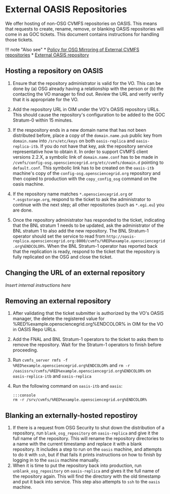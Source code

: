 External OASIS Repositories
===========================

We offer hosting of non-OSG CVMFS repositories on OASIS. This means that requests to create, rename, remove, or blanking OASIS repositories will come in as GOC tickets. This document contains instructions for handling those tickets.

!!! note "Also see"
    * [Policy for OSG Mirroring of External CVMFS repositories](https://opensciencegrid.github.io/technology/policy/external-oasis-repos/)
    * [External OASIS repository](https://opensciencegrid.github.io/docs/data/external-oasis-repos/)

Hosting a repository on OASIS
-----------------------------

1.  Ensure that the repository administrator is valid for the VO. This can be done by (a) OSG already having a
    relationship with the person or (b) the contacting the VO manager to find out.  Review the URL and verify verify
    that it is appropriate for the VO.

1.  Add the repository URL in OIM under the VO's OASIS repository URLs. This should cause the repository's configuration
    to be added to the GOC Stratum-0 within 15 minutes.

1.  If the respository ends in a new domain name that has not been distributed before, place a copy of the
    `domain.name.pub` public key from `domain.name` into `/srv/etc/keys` on both `oasis-replica` and
    `oasis-replica-itb`. If you do not have that key, ask the repository service representative how to obtain it.  In
    order to support CVMFS client versions 2.2.X, a symbolic link of `domain.name.conf` has to be made in
    `/cvmfs/config-osg.opensciencegrid.org/etc/cvmfs/domain.d` pointing to `default.conf`. This symbolic link has to be
    created on the `oasis-itb` machine's copy of the `config-osg.opensciencegrid.org` repository and then copied to
    production with the `copy_config_osg` command on the oasis machine.

1.  If the repository name matches `*.opensciencegrid.org` or `*.osgstorage.org`, respond to the ticket to ask the
    administrator to continue with the next step; all other repositories (such as `*.egi.eu`) you are done.

1.  Once the repository administrator has responded to the ticket, indicating that the BNL stratum 1 needs to be
    updated, ask the administrator of the BNL stratum 1 to also add the new repository.  The BNL Stratum-1 operator
    should set the service to read from
    `http://oasis-replica.opensciencegrid.org:8000/cvmfs/%RED%example.opensciencegrid.org%ENDCOLOR%`.  When the BNL
    Stratum-1 operator has reported back that the replication is ready, respond to the ticket that the repository is
    fully replicated on the OSG and close the ticket.

Changing the URL of an external repository
------------------------------------------

*Insert internal instructions here*

Removing an external repository
-------------------------------

1.  After validating that the ticket submitter is authorized by the VO's OASIS manager, the delete the registered value
    for %RED%example.opensciencegrid.org%ENDCOLOR% in OIM for the VO in OASIS Repo URLs.
1.  Add the FNAL and BNL Stratum-1 operators to the ticket to asks them to remove the repository.  Wait for the
    Stratum-1 operators to finish before proceeding.
1.  Run `cvmfs_server rmfs -f %RED%example.opensciencegrid.org%ENDCOLOR%` and `rm -r
    /oasissrv/cvmfs/%RED%example.opensciencegrid.org%ENDCOLOR%` on `oasis-replica-itb` and `oasis-replica`
1.  Run the following command on `oasis-itb` and `oasis`:

        :::console
        rm -r /srv/cvmfs/%RED%example.opensciencegrid.org%ENDCOLOR%

Blanking an externally-hosted repostiroy
----------------------------------------

1.  If there is a request from OSG Security to shut down the distribution of a repository, run `blank_osg_repository` on
    `oasis-replica` and give it the full name of the repository. This will rename the repository directories to a name
    with the current timestamp and replace it with a blank repository.  It includes a step to run on the `oasis`
    machine, and attempts to do it with `ssh`, but if that fails it prints instructions on how to finish by logging in
    to the `oasis` machine manually.
2.  When it is time to put the repository back into production, run `unblank_osg_repository` on `oasis-replica` and
    gives it the full name of the repository again. This will find the directory with the old timestamp and put it back
    into service. This step also attempts to `ssh` to the `oasis` machine.
